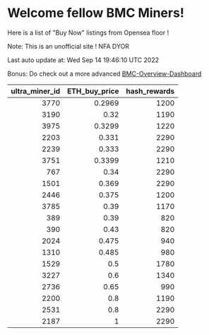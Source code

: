 # Welcome fellow BMC Miners!
Here is a list of "Buy Now" listings from Opensea floor !

Note: This is an unofficial site ! NFA DYOR

Last auto update at: Wed Sep 14 19:46:10 UTC 2022

Bonus: Do check out a more advanced [BMC-Overview-Dashboard](https://dune.com/defifunk/BMC-Overview-Dashboard)


|   ultra_miner_id |   ETH_buy_price |   hash_rewards |
|-----------------:|----------------:|---------------:|
|             3770 |          0.2969 |           1200 |
|             3190 |          0.32   |           1190 |
|             3975 |          0.3299 |           1220 |
|             2203 |          0.331  |           2290 |
|             2239 |          0.333  |           2290 |
|             3751 |          0.3399 |           1210 |
|              767 |          0.34   |           2290 |
|             1501 |          0.369  |           2290 |
|             2446 |          0.375  |           1200 |
|             3785 |          0.39   |           1170 |
|              389 |          0.39   |            820 |
|              390 |          0.43   |            820 |
|             2024 |          0.475  |            940 |
|             1310 |          0.485  |            980 |
|             1529 |          0.5    |           1780 |
|             3227 |          0.6    |           1340 |
|             2736 |          0.65   |            990 |
|             2200 |          0.8    |           1190 |
|             2531 |          0.8    |           2290 |
|             2187 |          1      |           2290 |